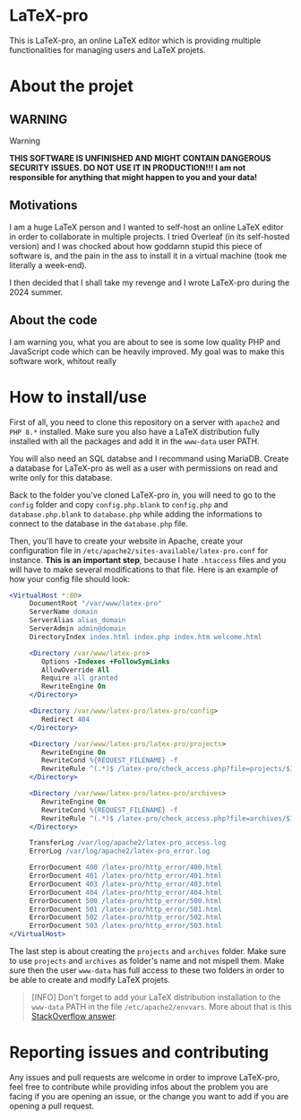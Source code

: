# LaTeX-pro

This is LaTeX-pro, an online LaTeX editor which is providing multiple functionalities for managing users and LaTeX projets.

# About the projet

## **WARNING**

> [!WARNING] 
> **THIS SOFTWARE IS UNFINISHED AND MIGHT CONTAIN DANGEROUS SECURITY ISSUES. DO NOT USE IT IN PRODUCTION!!! I am not responsible for anything that might happen to you and your data!**


## Motivations

I am a huge LaTeX person and I wanted to self-host an online LaTeX editor in order to collaborate in multiple projects. I tried Overleaf (in its self-hosted version) and I was chocked about how goddamn stupid this piece of software is, and the pain in the ass to install it in a virtual machine (took me literally a week-end).

I then decided that I shall take my revenge and I wrote LaTeX-pro during the 2024 summer.

## About the code

I am warning you, what you are about to see is some low quality PHP and JavaScript code which can be heavily improved. My goal was to make this software work, whitout really 

# How to install/use

First of all, you need to clone this repository on a server with `apache2` and `PHP 8.*` installed. Make sure you also have a LaTeX distribution fully installed with all the packages and add it in the `www-data` user PATH.

You will also need an SQL databse and I recommand using MariaDB. Create a database for LaTeX-pro as well as a user with permissions on read and write only for this database.

Back to the folder you've cloned LaTeX-pro in, you will need to go to the `config` folder and copy `config.php.blank` to `config.php` and `database.php.blank` to `database.php` while adding the informations to connect to the database in the `database.php` file.

Then, you'll have to create your website in Apache, create your configuration file in `/etc/apache2/sites-available/latex-pro.conf` for instance. **This is an important step**, because I hate `.htaccess` files and you will have to make several modifications to that file. Here is an example of how your config file should look:

```apache
<VirtualHost *:80>
     DocumentRoot "/var/www/latex-pro"
     ServerName domain
     ServerAlias alias_domain
     ServerAdmin admin@domain
     DirectoryIndex index.html index.php index.htm welcome.html

     <Directory /var/www/latex-pro>
        Options -Indexes +FollowSymLinks
        AllowOverride All
        Require all granted
        RewriteEngine On
     </Directory>

     <Directory /var/www/latex-pro/latex-pro/config>
        Redirect 404
     </Directory>

     <Directory /var/www/latex-pro/latex-pro/projects>
        RewriteEngine On
        RewriteCond %{REQUEST_FILENAME} -f
        RewriteRule ^(.*)$ /latex-pro/check_access.php?file=projects/$1 [QSA,L]
     </Directory>

     <Directory /var/www/latex-pro/latex-pro/archives>
        RewriteEngine On
        RewriteCond %{REQUEST_FILENAME} -f
        RewriteRule ^(.*)$ /latex-pro/check_access.php?file=archives/$1 [QSA,L]
     </Directory>

     TransferLog /var/log/apache2/latex-pro_access.log
     ErrorLog /var/log/apache2/latex-pro_error.log

     ErrorDocument 400 /latex-pro/http_error/400.html
     ErrorDocument 401 /latex-pro/http_error/401.html
     ErrorDocument 403 /latex-pro/http_error/403.html
     ErrorDocument 404 /latex-pro/http_error/404.html
     ErrorDocument 500 /latex-pro/http_error/500.html
     ErrorDocument 501 /latex-pro/http_error/501.html
     ErrorDocument 502 /latex-pro/http_error/502.html
     ErrorDocument 503 /latex-pro/http_error/503.html
</VirtualHost>
```

The last step is about creating the `projects` and `archives` folder. Make sure to use `projects` and `archives` as folder's name and not mispell them. Make sure then the user `www-data` has full access to these two folders in order to be able to create and modify LaTeX projets.

> [INFO]
> Don't forget to add your LaTeX distribution installation to the `www-data` PATH in the file `/etc/apache2/envvars`. More about that is this [StackOverflow answer](https://askubuntu.com/questions/204159/add-path-to-path-environment-variable-for-www-data).

# Reporting issues and contributing

Any issues and pull requests are welcome in order to improve LaTeX-pro, feel free to contribute while providing infos about the problem you are facing if you are opening an issue, or the change you want to add if you are opening a pull request.
